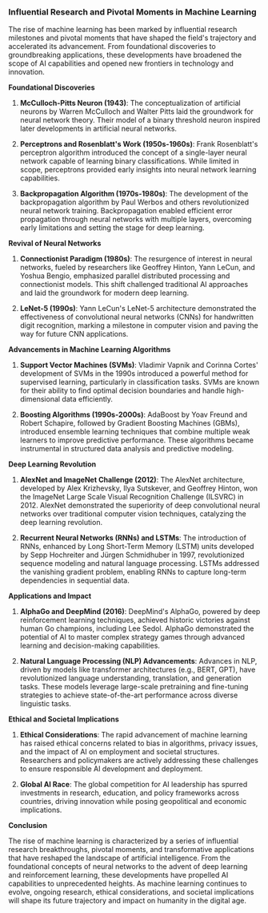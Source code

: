 ### Influential Research and Pivotal Moments in Machine Learning

The rise of machine learning has been marked by influential research milestones and pivotal moments that have shaped the field's trajectory and accelerated its advancement. From foundational discoveries to groundbreaking applications, these developments have broadened the scope of AI capabilities and opened new frontiers in technology and innovation.

**Foundational Discoveries**

1. **McCulloch-Pitts Neuron (1943)**: The conceptualization of artificial neurons by Warren McCulloch and Walter Pitts laid the groundwork for neural network theory. Their model of a binary threshold neuron inspired later developments in artificial neural networks.
    
2. **Perceptrons and Rosenblatt's Work (1950s-1960s)**: Frank Rosenblatt's perceptron algorithm introduced the concept of a single-layer neural network capable of learning binary classifications. While limited in scope, perceptrons provided early insights into neural network learning capabilities.
    
3. **Backpropagation Algorithm (1970s-1980s)**: The development of the backpropagation algorithm by Paul Werbos and others revolutionized neural network training. Backpropagation enabled efficient error propagation through neural networks with multiple layers, overcoming early limitations and setting the stage for deep learning.
    

**Revival of Neural Networks**

1. **Connectionist Paradigm (1980s)**: The resurgence of interest in neural networks, fueled by researchers like Geoffrey Hinton, Yann LeCun, and Yoshua Bengio, emphasized parallel distributed processing and connectionist models. This shift challenged traditional AI approaches and laid the groundwork for modern deep learning.
    
2. **LeNet-5 (1990s)**: Yann LeCun's LeNet-5 architecture demonstrated the effectiveness of convolutional neural networks (CNNs) for handwritten digit recognition, marking a milestone in computer vision and paving the way for future CNN applications.
    

**Advancements in Machine Learning Algorithms**

1. **Support Vector Machines (SVMs)**: Vladimir Vapnik and Corinna Cortes' development of SVMs in the 1990s introduced a powerful method for supervised learning, particularly in classification tasks. SVMs are known for their ability to find optimal decision boundaries and handle high-dimensional data efficiently.
    
2. **Boosting Algorithms (1990s-2000s)**: AdaBoost by Yoav Freund and Robert Schapire, followed by Gradient Boosting Machines (GBMs), introduced ensemble learning techniques that combine multiple weak learners to improve predictive performance. These algorithms became instrumental in structured data analysis and predictive modeling.
    

**Deep Learning Revolution**

1. **AlexNet and ImageNet Challenge (2012)**: The AlexNet architecture, developed by Alex Krizhevsky, Ilya Sutskever, and Geoffrey Hinton, won the ImageNet Large Scale Visual Recognition Challenge (ILSVRC) in 2012. AlexNet demonstrated the superiority of deep convolutional neural networks over traditional computer vision techniques, catalyzing the deep learning revolution.
    
2. **Recurrent Neural Networks (RNNs) and LSTMs**: The introduction of RNNs, enhanced by Long Short-Term Memory (LSTM) units developed by Sepp Hochreiter and Jürgen Schmidhuber in 1997, revolutionized sequence modeling and natural language processing. LSTMs addressed the vanishing gradient problem, enabling RNNs to capture long-term dependencies in sequential data.
    

**Applications and Impact**

1. **AlphaGo and DeepMind (2016)**: DeepMind's AlphaGo, powered by deep reinforcement learning techniques, achieved historic victories against human Go champions, including Lee Sedol. AlphaGo demonstrated the potential of AI to master complex strategy games through advanced learning and decision-making capabilities.
    
2. **Natural Language Processing (NLP) Advancements**: Advances in NLP, driven by models like transformer architectures (e.g., BERT, GPT), have revolutionized language understanding, translation, and generation tasks. These models leverage large-scale pretraining and fine-tuning strategies to achieve state-of-the-art performance across diverse linguistic tasks.
    

**Ethical and Societal Implications**

1. **Ethical Considerations**: The rapid advancement of machine learning has raised ethical concerns related to bias in algorithms, privacy issues, and the impact of AI on employment and societal structures. Researchers and policymakers are actively addressing these challenges to ensure responsible AI development and deployment.
    
2. **Global AI Race**: The global competition for AI leadership has spurred investments in research, education, and policy frameworks across countries, driving innovation while posing geopolitical and economic implications.
    

**Conclusion**

The rise of machine learning is characterized by a series of influential research breakthroughs, pivotal moments, and transformative applications that have reshaped the landscape of artificial intelligence. From the foundational concepts of neural networks to the advent of deep learning and reinforcement learning, these developments have propelled AI capabilities to unprecedented heights. As machine learning continues to evolve, ongoing research, ethical considerations, and societal implications will shape its future trajectory and impact on humanity in the digital age.